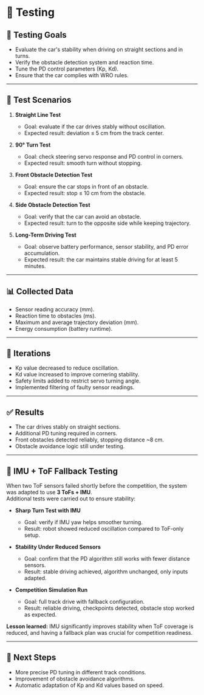 # 🧪 Testing

## 🎯 Testing Goals
- Evaluate the car's stability when driving on straight sections and in turns.  
- Verify the obstacle detection system and reaction time.  
- Tune the PD control parameters (Kp, Kd).  
- Ensure that the car complies with WRO rules.  

---

## 🧪 Test Scenarios

1. **Straight Line Test**  
   - Goal: evaluate if the car drives stably without oscillation.  
   - Expected result: deviation ≤ 5 cm from the track center.  

2. **90° Turn Test**  
   - Goal: check steering servo response and PD control in corners.  
   - Expected result: smooth turn without stopping.  

3. **Front Obstacle Detection Test**  
   - Goal: ensure the car stops in front of an obstacle.  
   - Expected result: stop ≤ 10 cm from the obstacle.  

4. **Side Obstacle Detection Test**  
   - Goal: verify that the car can avoid an obstacle.  
   - Expected result: turn to the opposite side while keeping trajectory.  

5. **Long-Term Driving Test**  
   - Goal: observe battery performance, sensor stability, and PD error accumulation.  
   - Expected result: the car maintains stable driving for at least 5 minutes.  

---

## 📊 Collected Data

- Sensor reading accuracy (mm).  
- Reaction time to obstacles (ms).  
- Maximum and average trajectory deviation (mm).  
- Energy consumption (battery runtime).  

---

## 🔄 Iterations

- Kp value decreased to reduce oscillation.  
- Kd value increased to improve cornering stability.  
- Safety limits added to restrict servo turning angle.  
- Implemented filtering of faulty sensor readings.  

---

## ✅ Results

- The car drives stably on straight sections.  
- Additional PD tuning required in corners.  
- Front obstacles detected reliably, stopping distance ~8 cm.  
- Obstacle avoidance logic still under testing.  

---

## 🧭 IMU + ToF Fallback Testing

When two ToF sensors failed shortly before the competition, the system was adapted to use **3 ToFs + IMU**.  
Additional tests were carried out to ensure stability:  

- **Sharp Turn Test with IMU**  
  - Goal: verify if IMU yaw helps smoother turning.  
  - Result: robot showed reduced oscillation compared to ToF-only setup.  

- **Stability Under Reduced Sensors**  
  - Goal: confirm that the PD algorithm still works with fewer distance sensors.  
  - Result: stable driving achieved, algorithm unchanged, only inputs adapted.  

- **Competition Simulation Run**  
  - Goal: full track drive with fallback configuration.  
  - Result: reliable driving, checkpoints detected, obstacle stop worked as expected.  

**Lesson learned:** IMU significantly improves stability when ToF coverage is reduced, and having a fallback plan was crucial for competition readiness.  

---

## 🔮 Next Steps

- More precise PD tuning in different track conditions.  
- Improvement of obstacle avoidance algorithms.  
- Automatic adaptation of Kp and Kd values based on speed.  

